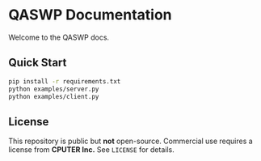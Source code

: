 # QASWP Documentation

Welcome to the QASWP docs.

## Quick Start
```bash
pip install -r requirements.txt
python examples/server.py
python examples/client.py
```

## License
This repository is public but **not** open-source. Commercial use requires a license from **CPUTER Inc.**
See `LICENSE` for details.
